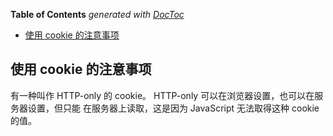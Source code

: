 <!-- START doctoc generated TOC please keep comment here to allow auto update -->
<!-- DON'T EDIT THIS SECTION, INSTEAD RE-RUN doctoc TO UPDATE -->
**Table of Contents**  *generated with [DocToc](https://github.com/thlorenz/doctoc)*

- [使用 cookie 的注意事项](#%E4%BD%BF%E7%94%A8-cookie-%E7%9A%84%E6%B3%A8%E6%84%8F%E4%BA%8B%E9%A1%B9)

<!-- END doctoc generated TOC please keep comment here to allow auto update -->

## 使用 cookie 的注意事项

有一种叫作 HTTP-only 的 cookie。 HTTP-only 可以在浏览器设置，也可以在服务器设置，但只能
在服务器上读取，这是因为 JavaScript 无法取得这种 cookie 的值。
